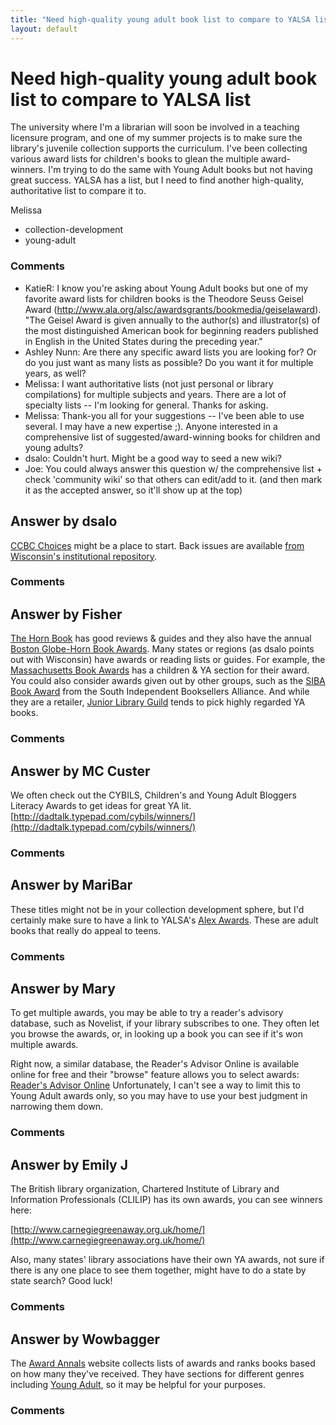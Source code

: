```yaml
---
title: "Need high-quality young adult book list to compare to YALSA list"
layout: default
---
```

Need high-quality young adult book list to compare to YALSA list
=====================
The university where I'm a librarian will soon be involved in a teaching
licensure program, and one of my summer projects is to make sure the
library's juvenile collection supports the curriculum. I've been
collecting various award lists for children's books to glean the
multiple award-winners. I'm trying to do the same with Young Adult books
but not having great success. YALSA has a list, but I need to find
another high-quality, authoritative list to compare it to.

Melissa

<ul class="tags"><li class="tag">collection-development</li><li class="tag">young-adult</li></ul>

### Comments ###
* KatieR: I know you're asking about Young Adult books but one of my favorite
award lists for children books is the Theodore Seuss Geisel Award
(http://www.ala.org/alsc/awardsgrants/bookmedia/geiselaward). "The
Geisel Award is given annually to the author(s) and illustrator(s) of
the most distinguished American book for beginning readers published in
English in the United States during the preceding year."
* Ashley Nunn: Are there any specific award lists you are looking for? Or do you just
want as many lists as possible? Do you want it for multiple years, as
well?
* Melissa: I want authoritative lists (not just personal or library compilations)
for multiple subjects and years. There are a lot of specialty lists --
I'm looking for general. Thanks for asking.
* Melissa: Thank-you all for your suggestions -- I've been able to use several. I
may have a new expertise ;). Anyone interested in a comprehensive list
of suggested/award-winning books for children and young adults?
* dsalo: Couldn't hurt. Might be a good way to seed a new wiki?
* Joe: You could always answer this question w/ the comprehensive list + check
'community wiki' so that others can edit/add to it. (and then mark it as
the accepted answer, so it'll show up at the top)


Answer by dsalo
----------------
[CCBC Choices](http://www.education.wisc.edu/ccbc/books/choices.asp)
might be a place to start. Back issues are available [from Wisconsin's
institutional repository](http://minds.wisconsin.edu/handle/1793/6571).

### Comments ###

Answer by Fisher
----------------
[The Horn Book](http://www.hbook.com/) has good reviews & guides and
they also have the annual [Boston Globe-Horn Book
Awards](http://www.hbook.com/resources/boston-globe-horn-book-awards/).
Many states or regions (as dsalo points out with Wisconsin) have awards
or reading lists or guides. For example, the [Massachusetts Book
Awards](http://www.massbook.org/bookawards.html) has a children & YA
section for their award. You could also consider awards given out by
other groups, such as the [SIBA Book
Award](http://www.authorsroundthesouth.com/siba-book-awards) from the
South Independent Booksellers Alliance. And while they are a retailer,
[Junior Library Guild](http://www.juniorlibraryguild.com/) tends to pick
highly regarded YA books.

### Comments ###

Answer by MC Custer
----------------
We often check out the CYBILS, Children's and Young Adult Bloggers
Literacy Awards to get ideas for great YA lit.
[http://dadtalk.typepad.com/cybils/winners/](http://dadtalk.typepad.com/cybils/winners/)

### Comments ###

Answer by MariBar
----------------
These titles might not be in your collection development sphere, but I'd
certainly make sure to have a link to YALSA's [Alex
Awards](http://www.ala.org/yalsa/booklists/alex). These are adult books
that really do appeal to teens.

### Comments ###

Answer by Mary
----------------
To get multiple awards, you may be able to try a reader's advisory
database, such as Novelist, if your library subscribes to one. They
often let you browse the awards, or, in looking up a book you can see if
it's won multiple awards.

Right now, a similar database, the Reader's Advisor Online is available
online for free and their "browse" feature allows you to select awards:
[Reader's Advisor
Online](http://www.readersadvisoronline.com/lu/RAbrowse?topic=132)
Unfortunately, I can't see a way to limit this to Young Adult awards
only, so you may have to use your best judgment in narrowing them down.

### Comments ###

Answer by Emily J  
----------------
The British library organization, Chartered Institute of Library and
Information Professionals (CLILIP) has its own awards, you can see
winners here:

[http://www.carnegiegreenaway.org.uk/home/](http://www.carnegiegreenaway.org.uk/home/)

Also, many states' library associations have their own YA awards, not
sure if there is any one place to see them together, might have to do a
state by state search? Good luck!

### Comments ###

Answer by Wowbagger
----------------
The [Award Annals](http://www.awardannals.com/) website collects lists
of awards and ranks books based on how many they've received. They have
sections for different genres including [Young
Adult](http://www.awardannals.com/v/Honor_roll%3aYoung_Adult_books), so
it may be helpful for your purposes.

### Comments ###

